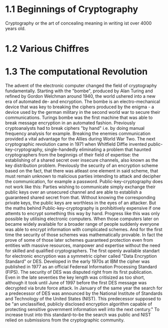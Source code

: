 # 1.1 Beginnings of Cryptography

Cryptography or the art of concealing meaning in writing ist over 4000 years old. 

# 1.2 Various Chiffres

# 1.3 The computational Revolution

The advent of the electronic computer changed the field of cryptography fundamentally. Starting with the "bombe", produced by Alan Turing and refined by Gordon Welchman around 1940, the world ushered into a new era of automated de- and encryption. 
The bombe is an electro-mechanical device that was key to breaking the ciphers produced by the enigma - a device used by the german military in the second world war to secure their communications. Turings bombe was the first machine that was able to break message encryption in an automated fashion. Previously cryptoanalysts had to break ciphers "by hand" i.e. by doing manual frequency analysis for example. Breaking the enemies communication provided a vital advantage for the Allies during World War Two.
The next cryptographic revolution came in 1971 when Whitfield Diffie invented public-key-cryptography, single-handedly eliminating a problem that haunted cryptographers from the beginnigs of their field of expertise: the establishing of a shared secret over insecure channels, also known as the key distribution problem. Previously the security of an encryption scheme based on the fact, that there was atleast one element in said scheme, that must remain unknown to malicious parties intending to attack and decipher the communication, for example a password. Public-key-cryptography does not work like this: Parties wishing to communicate simply exchange their public keys over an unsecured channel and are able to establish a guaranteed shared secret from that. Without knowing the corresponding private keys, the public keys are worthless in the eyes of an attacker. But the maths behind Public-key-cryptography is prohibitively expensive if one attemts to encrypt something this way by hand. Progress like this was only possible by utilising electronic computers.
When those computers later on became widely available for a broader range of people suddenly everyone was able to encrypt information with complicated schemes. And for the first time the security of those schemes was mathematically provable. In fact the prove of some of those later schemes guaranteed protection even from entities with massive resources, manpower and expertise without the need for skilled and qualified cryptographers. 
The first openly available standart for electronic encryption was a symmetric cipher called "Data Encryption Standard" or DES. Developed in the early 1970s at IBM the cipher was published in 1977 as an official Federeal Information Processing Standard (FIPS). The security of DES was disputed right from its first publication. Even in the late seventies the key length was critisized as too short, although it took until June of 1997 before the first DES message was decrypted via brute force attack. In January of the same year the search for a predecessor of DES was announced by the National Institute of Standards and Technology of the United States (NIST). This predecessor supposed to be "an unclassified, publicly disclosed encryption algorithm capable of protecting sensitive government information well into the next century." To increase trust into this standard-to-be the search was public and NIST relied on submissions from the cryptographic community. 


